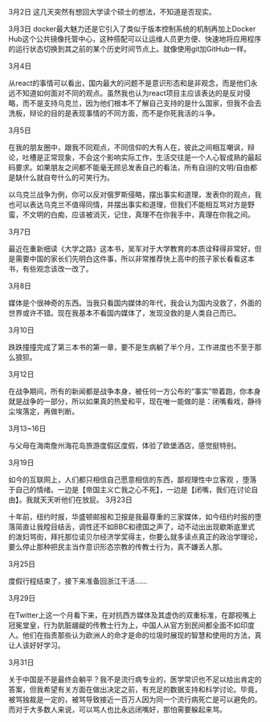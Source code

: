 3月2日
这几天突然有想回大学读个硕士的想法，不知道是否现实。

3月3日
docker最大魅力还是它引入了类似于版本控制系统的机制再加上Docker Hub这个公共镜像托管中心，这种搭配可以让运维人员更方便、快速地将应用程序的运行状态切换到其之前的某个历史时间节点上。就像使用git加GitHub一样。

3月4日

从react的事情可以看出，国内最大的问题不是意识形态和是非观念，而是他们永远不知道如何面对不同的观点。虽然我也认为react项目主应该表达的是反对侵略，而不是支持乌克兰，因为他们根本不了解自己支持的是什么国家，但我不会去洗板，辩论的目的是表现事情的不同方面，而不是你死我活的斗争。

3月5日

在我的朋友圈中，跟我不同观点，不同信仰的大有人在，彼此之间相互嘲讽，辩论，吐槽是正常现象，不会这个影响实际工作，生活交往是一个人心智成熟的最起码要求。如果朋友之间都不能毫无顾忌发表自己的看法，所有自诩的文明/自由都是缺什么就自夸什么的可笑行为。

以乌克兰战争为例，你可以反对俄罗斯侵略，摆出事实和道理，发表你的观点，我也可以表达乌克兰不值得同情，并摆出事实和道理，但我们不能相互骂对方是野蛮，不文明的白痴，应该被消灭，记住，真理不在你我手中，真理在你我之间。

3月7日

最近在重新细读《大学之路》这本书，吴军对于大学教育的本质诠释得非常好，但是需要中国的家长们先明白这件事，所以非常推荐快上高中的孩子家长看看这本书，有些观念该改一改了。

3月8日

媒体是个很神奇的东西。当我只看国内媒体的年代，我会认为国内没救了，外面的世界或许不错。现在我基本不看国内媒体了，发现没救的是人类自己而已。

3月10日

跌跌撞撞完成了第三本书的第一章，要不是生病躺了半个月，工作进度也不至于那么狼狈。

3月12日

在战争期间，所有的新闻都是战争本身，被任何一方公布的“事实”带着跑，你本身就是战争的一部分，所以如果真的热爱和平，现在唯一能做的是：闭嘴看戏，静待尘埃落定，再做判断。

3月13~16日

与父母在海南詹州海花岛旅游度假区度假，体验了欧堡酒店，感觉挺特别。

3月19日

如今的互联网上，人们都只相信自己愿意相信的东西，鄙视理性中立客观 ，堕落于自己的情绪。一边是【帝国主义亡我之心不死】，一边是【闭嘴，我们在讨论自由】。我就天天听他们在放屁。 
3月23日

十年前，纽约时报，华盛顿邮报和卫报是我最尊重的三家媒体，如今纽约时报的堕落简直让我瞠目结舌，调性还不如BBC和德国之声了，动不动出出现歇斯底里式的泼妇骂街，拜托那位诺贝尔经济学奖得主，你要么就多读点真正的政治学理论，要么停止那种把民主当作意识形态宗教的传教士行为，真不嫌丢人那。 

3月25日

度假行程结束了，接下来准备回浙江干活……

3月29日

在Twitter上这一个月看下来，在对抗西方媒体及其虚伪的双重标准，在鄙视嘴上冠冕堂皇，行为肮脏龌龊的传教士行为上，中国人从官方到民间都全面不如印度人。他们在指责那些认为欧洲人的命才是命的垃圾时展现的智慧和使用的方法，真让人该好好学习。

3月31日

关于中国是不是最终会躺平？我不是流行病专业的，医学常识也不足以给出肯定的答案，但我希望有关方面在做出决定之前，有充足的数据支持和科学讨论。毕竟，被骂独裁是一定的，被骂导致接近一百万人因为同一个流行病死亡是可以避免的。而对于大多数人来说，可以骂人也比永远闭嘴好，那怕需要躲起来骂。 
